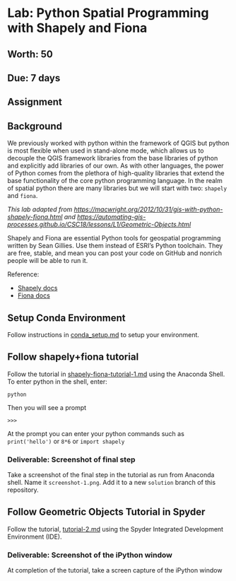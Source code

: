 # Lab: Python Spatial Programming with Shapely and Fiona
## Worth: 50
## Due: 7 days
## Assignment

## Background
We previously worked with python within the framework of QGIS but python is most flexible when used in stand-alone mode, which allows us to decouple the QGIS framework libraries from the base libraries of python and explicitly add libraries of our own. As with other languages, the power of Python comes from the plethora of high-quality libraries that extend the base functionality of the core python programming language. In the realm of spatial python there are many libraries but we will start with two: `shapely` and `fiona`.

_This lab adapted from https://macwright.org/2012/10/31/gis-with-python-shapely-fiona.html
and https://automating-gis-processes.github.io/CSC18/lessons/L1/Geometric-Objects.html_

Shapely and Fiona are essential Python tools for geospatial programming written by Sean Gillies. Use them instead of ESRI’s Python toolchain. They are free, stable, and mean you can post your code on GitHub and nonrich people will be able to run it.

Reference:
- [Shapely docs](https://shapely.readthedocs.io/en/stable/manual.html)
- [Fiona docs](https://fiona.readthedocs.io/en/latest/)

## Setup Conda Environment
Follow instructions in [conda_setup.md](conda_setup.md) to setup your environment.

## Follow shapely+fiona tutorial
Follow the tutorial in [shapely-fiona-tutorial-1.md](shapely-fiona-tutorial-1.md) using the Anaconda Shell. To enter python in the shell, enter: 
```
python
```
Then you will see a prompt
```
>>>
```
At the prompt you can enter your python commands such as `print('hello')` or `8*6` or `import shapely`

### Deliverable: Screenshot of final step
Take a screenshot of the final step in the tutorial as run from Anaconda shell. Name it `screenshot-1.png`. Add it to a new `solution` branch of this repository. 

## Follow Geometric Objects Tutorial in Spyder
Follow the tutorial, [tutorial-2.md](tutorial-2.md) using the Spyder Integrated Development Environment (IDE).

### Deliverable: Screenshot of the iPython window
At completion of the tutorial, take a screen capture of the iPython window 
